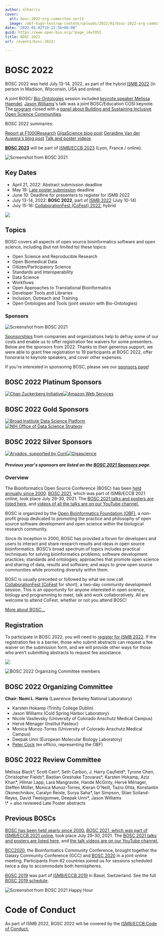 ```yaml
---
author: nlharris
cover:
  alt: bosc-2022-org-committee-vert2
  image: /obf-hugo-test/wp-content/uploads/2022/01/bosc-2022-org-committee-vert2.png
date: "2022-01-02T19:12:56+00:00"
guid: https://www.open-bio.org/?page_id=5951
title: BOSC 2022
url: /events/bosc-2022/

---
```

# BOSC 2022

BOSC 2022 was held July 13-14, 2022, as part of the hybrid [ISMB 2022](https://www.iscb.org/ismb2022) (in person in Madison, Wisconsin, USA and online).

A joint BOSC/ [Bio-Ontologies](https://www.bio-ontologies.org.uk/ismb-annual-meeting) session included [keynote speaker Melissa Haendel](/obf-hugo-test/events/bosc-2022/bosc-2022-keynotes). [Jason Williams](/obf-hugo-test/events/bosc-2022/bosc-2022-keynotes)'s talk was a joint BOSC/Education COSI keynote. The [program](/obf-hugo-test/events/bosc-2022/bosc-2022-schedule/) closed with a [panel about Building and Sustaining Inclusive Open Science Communities](/obf-hugo-test/events/bosc-2022/bosc-2022-panel/).

BOSC 2022 summaries:

[Report at F1000Research](https://f1000research.com/articles/11-1034/v1)
[GigaScience blog post](http://gigasciencejournal.com/blog/birthday-at-ismb2022/)
[Geraldine Van der Auwera's blog post](/obf-hugo-test/2022/08/16/crowdsourced-highlights-from-bosc-2022/)
[Talk and poster videos](https://www.youtube.com/playlist?list=PLir-OOQiOhXYotvWZLnKd9rcNMb6r9tjf)

**[BOSC 2023](/obf-hugo-test/events/bosc-2023/)** will be part of [ISMB/ECCB 2023](https://www.iscb.org/ismbeccb2023) (Lyon, France / online).

![Screenshot from BOSC 2021](/obf-hugo-test/wp-content/uploads/2022/01/bosc-2021-closing-composite-bigger.png)

## Key Dates

- April 21, 2022: Abstract submission deadline
- May 19: [Late poster submission](/obf-hugo-test/events/bosc-2022/submit/) deadline
- June 10: Deadline for presenters to register for ISMB 2022
- July 13-14, 2022: **BOSC 2022**, part of [ISMB 2022](https://www.iscb.org/ismb2022) (July 10-14)
- July 15-16: [CollaborationFest (CoFest) 2022](/obf-hugo-test/events/bosc-2022/obf-bosc-collaborationfest/), hybrid

![](/obf-hugo-test/wp-content/uploads/2022/01/Christie-and-Jason.png)

## Topics

BOSC covers all aspects of open source bioinformatics software and open science, including (but not limited to) these topics:

- Open Science and Reproducible Research
- Open Biomedical Data
- Citizen/Participatory Science
- Standards and Interoperability
- Data Science
- Workflows
- Open Approaches to Translational Bioinformatics
- Developer Tools and Libraries
- Inclusion, Outreach and Training
- Open Ontologies and Tools (joint session with Bio-Ontologies)

### Sponsors

![Screenshot from BOSC 2021](/obf-hugo-test/wp-content/uploads/2022/01/Caitlin-McHugh-BoF-1.jpeg)

[Sponsorships](/obf-hugo-test/events/bosc/sponsors/) from companies and organizations help to defray some of our costs and enable us to offer registration fee waivers for some presenters. Below are the sponsors from 2022. Thanks to their generous support, we were able to grant free registration to 19 participants at BOSC 2022, offer honoraria to keynote speakers, and cover other expenses.

If you're interested in sponsoring BOSC, please see our [sponsors page](/obf-hugo-test/events/bosc/sponsors/)!

## BOSC 2022 Platinum Sponsors

[![Chan Zuckerberg Initiative](/obf-hugo-test/wp-content/uploads/2021/06/CZI_Logotype_RGB.jpg)](https://chanzuckerberg.com/)[![Amazon Web Services](/obf-hugo-test/wp-content/uploads/2021/05/AWS_logo_RGB.png)](http://aws.amazon.com)

## BOSC 2022 Gold Sponsors

[![Broad Institute Data Science Platform](/obf-hugo-test/wp-content/uploads/2022/04/Broad-DSP-logo-1.png)](https://www.broadinstitute.org/data-sciences-platform)[![NIH Office of Data Science Strategy](/obf-hugo-test/wp-content/uploads/2022/04/NIH-ODSS_Horizontal_1Color-653.jpg)](https://datascience.nih.gov/)

## BOSC 2022 Silver Sponsors

[![Arvados, supported by Curii](/obf-hugo-test/wp-content/uploads/2022/05/ArvadosCurii.png)](https://arvados.org)[![Gigascience](/obf-hugo-test/wp-content/uploads/2019/05/Gigascience.png)](https://academic.oup.com/gigascience)

##### Previous year's sponsors are listed on the [BOSC 2021 Sponsors](/obf-hugo-test/events/bosc-2021/sponsors/) page.

### Overview

The Bioinformatics Open Source Conference (BOSC) has been [held annually since 2000](/obf-hugo-test/events/bosc/about/). [BOSC 2021](/obf-hugo-test/events/bosc-2021/), which was part of ISMB/ECCB 2021 online, took place July 29-30, 2021. The [BOSC 2021 talks and posters are listed here](/obf-hugo-test/events/bosc-2021/bosc-2021-schedule/), and [videos of all the talks are on our YouTube channel.](https://www.youtube.com/playlist?list=PLir-OOQiOhXZ6jV_cld3Hp-C_0m4aCznk)

BOSC is organized by the [Open Bioinformatics Foundation (OBF)](/obf-hugo-test/wiki/Main_Page), a non-profit group dedicated to promoting the practice and philosophy of open source software development and open science within the biological research community.

Since its inception in 2000, BOSC has provided a forum for developers and users to interact and share research results and ideas in open source bioinformatics. BOSC’s broad spectrum of topics includes practical techniques for solving bioinformatics problems; software development practices; standards and ontologies; approaches that promote open science and sharing of data, results and software; and ways to grow open source communities while promoting diversity within them.

BOSC is usually preceded or followed by what we now call [CollaborationFest (CoFest](/obf-hugo-test/events/bosc/collaborationfest/) for short), a two-day community development session. This is an opportunity for anyone interested in open science, biology and programming to meet, talk and work collaboratively. All are welcome to attend CoFest, whether or not you attend BOSC!

[More about BOSC...](/obf-hugo-test/events/bosc/about/)

## Registration

To participate in BOSC 2022, you will need to [register for ISMB 2022](https://www.iscb.org/ismb2022). If the registration fee is a barrier, those who submit abstracts can request a fee waiver on the submission form, and we will provide other ways for those who aren't submitting abstracts to request fee assistance.


![](/obf-hugo-test/wp-content/uploads/2022/01/Moni-GemmaTuron-JeremyYang.png)

![BOSC 2022 Organizing Committee members](/obf-hugo-test/wp-content/uploads/2022/01/bosc-2022-org-committee-vert2.png)

## BOSC 2022 Organizing Committee

**Chair: Nomi L. Harris** (Lawrence Berkeley National Laboratory)

- Karsten Hokamp (Trinity College Dublin)
- Jason Williams (Cold Spring Harbor Laboratory)
- Nicole Vasilevsky (University of Colorado Anschutz Medical Campus)
- Hervé Ménager (Institut Pasteur)
- Monica Munoz-Torres (University of Colorado Anschutz Medical Campus)
- Deepak Unni (European Molecular Biology Laboratory)
- [Peter Cock](http://www.scri.ac.uk/staff/petercock) (ex officio, representing the OBF)

## BOSC 2022 Review Committee

Melissa Black\*, Scott Cain\*, Seth Carbon, J. Harry Caufield\*, Tyrone Chen, Christopher Fields\*, Bastian Greshake Tzovaras\*, Karsten Hokamp, Aziz Khan\*, Hilmar Lapp, Lara Mangravite, Hande McGinty, Hervé Ménager, Steffen Möller, Monica Munoz-Torres, Kieran O'Neill, Tazro Ohta, Konstantin Okonechnikov, Caralyn Reisle, Surya Saha\*, Ian Simpson, Stian Soiland-Reyes, David Twesigomwe, Deepak Unni\*, Jason Williams  
\\* = also reviewed Late Poster abstracts

## Previous BOSCs

[BOSC has been held yearly since 2000.](/obf-hugo-test/events/bosc/about#Past_BOSCs) [BOSC 2021, which was part of](/obf-hugo-test/events/bosc-2021/) [ISMB/ECCB 2021 online](https://www.iscb.org/ismbeccb2021), took place July 29-30, 2021. The [BOSC 2021 talks and posters are listed here](/obf-hugo-test/events/bosc-2021/bosc-2021-schedule/), and [the talk videos are on our YouTube channel.](https://www.youtube.com/playlist?list=PLir-OOQiOhXZ6jV_cld3Hp-C_0m4aCznk)

[BCC2020](https://bcc2020.github.io/), the Bioinformatics Community Conference, brought together the Galaxy Community Conference (GCC) and [BOSC 2020](/obf-hugo-test/events/bosc/schedule/) in a joint online meeting. Participants from 62 countries joined us for sessions scheduled twice a day to accommodate both hemispheres.

[BOSC 2019](/obf-hugo-test/events/bosc-2019/) was part of [ISMB/ECCB 2019](https://www.iscb.org/ismbeccb2019) in Basel, Switzerland. See the full [BOSC 2019 schedule](/obf-hugo-test/events/bosc/schedule/).

![Screenshot from BOSC 2021 Happy Hour](/obf-hugo-test/wp-content/uploads/2022/01/BOSC2021-happy-hour-28Jul-1.jpeg)

# Code of Conduct

As part of ISMB 2022, BOSC 2022 will be covered by the [ISMB/ECCB Code of Conduct.](https://www.iscb.org/iscb-policy-statements/iscb-code-of-ethics-and-professional-conduct)

